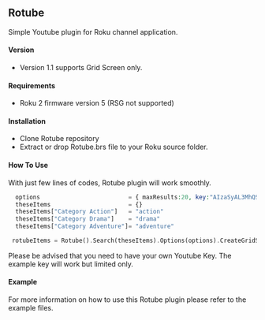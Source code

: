 ## Rotube
Simple Youtube plugin for Roku channel application.

#### Version
- Version 1.1 supports Grid Screen only.

#### Requirements
- Roku 2 firmware version 5 (RSG not supported)

#### Installation
- Clone Rotube repository
- Extract or drop Rotube.brs file to your Roku source folder.

#### How To Use
With just few lines of codes, Rotube plugin will work smoothly.
  ```php
    options                         = { maxResults:20, key:"AIzaSyAL3MhQSCFMRyq8u4mlwL8PvuPxxNhCEDo"} 
    theseItems                      = {}
    theseItems["Category Action"]   = "action"
    theseItems["Category Drama"]    = "drama"
    theseItems["Category Adventure"]= "adventure"
 ```
   ```php
    rotubeItems = Rotube().Search(theseItems).Options(options).CreateGridScreen(gridScreen)
 ```
 Please be advised that you need to have your own Youtube Key. The example key will work but limited only.
 
#### Example
For more information on how to use this Rotube plugin please refer to the example files.
